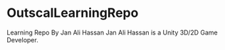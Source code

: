 # OutscalLearningRepo
Learning Repo By Jan Ali Hassan
Jan Ali Hassan is a Unity 3D/2D Game Developer.
